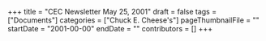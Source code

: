 +++
title = "CEC Newsletter May 25, 2001"
draft = false
tags = ["Documents"]
categories = ["Chuck E. Cheese's"]
pageThumbnailFile = ""
startDate = "2001-00-00"
endDate = ""
contributors = []
+++
